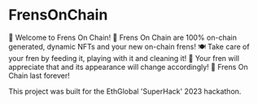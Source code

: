 # FrensOnChain

👋 Welcome to Frens On Chain!
🐶 Frens On Chain are 100% on-chain generated, dynamic NFTs and your new on-chain frens!
🍽️ Take care of your fren by feeding it, playing with it and cleaning it!
👀 Your fren will appreciate that and its appearance will change accordingly!
🌟 Frens On Chain last forever!

This project was built for the EthGlobal 'SuperHack' 2023 hackathon.
